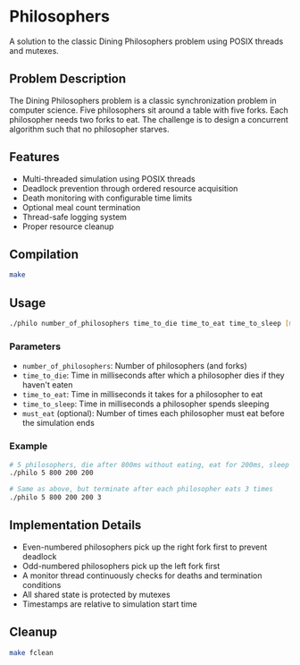 # Philosophers

A solution to the classic Dining Philosophers problem using POSIX threads and mutexes.

## Problem Description

The Dining Philosophers problem is a classic synchronization problem in computer science. Five philosophers sit around a table with five forks. Each philosopher needs two forks to eat. The challenge is to design a concurrent algorithm such that no philosopher starves.

## Features

- Multi-threaded simulation using POSIX threads
- Deadlock prevention through ordered resource acquisition
- Death monitoring with configurable time limits
- Optional meal count termination
- Thread-safe logging system
- Proper resource cleanup

## Compilation

```bash
make
```

## Usage

```bash
./philo number_of_philosophers time_to_die time_to_eat time_to_sleep [must_eat]
```

### Parameters

- `number_of_philosophers`: Number of philosophers (and forks)
- `time_to_die`: Time in milliseconds after which a philosopher dies if they haven't eaten
- `time_to_eat`: Time in milliseconds it takes for a philosopher to eat
- `time_to_sleep`: Time in milliseconds a philosopher spends sleeping
- `must_eat` (optional): Number of times each philosopher must eat before the simulation ends

### Example

```bash
# 5 philosophers, die after 800ms without eating, eat for 200ms, sleep for 200ms
./philo 5 800 200 200

# Same as above, but terminate after each philosopher eats 3 times
./philo 5 800 200 200 3
```

## Implementation Details

- Even-numbered philosophers pick up the right fork first to prevent deadlock
- Odd-numbered philosophers pick up the left fork first
- A monitor thread continuously checks for deaths and termination conditions
- All shared state is protected by mutexes
- Timestamps are relative to simulation start time

## Cleanup

```bash
make fclean
```